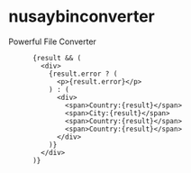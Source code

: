 # nusaybinconverter
Powerful File Converter



          {result && (
            <div>
              {result.error ? (
                <p>{result.error}</p>
              ) : (
                <div>
                  <span>Country:{result}</span>
                  <span>City:{result}</span>
                  <span>Country:{result}</span>
                  <span>Country:{result}</span>
                </div>
              )}
            </div>
          )}